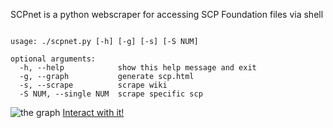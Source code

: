 SCPnet is a python webscraper for accessing SCP Foundation files via shell


```

usage: ./scpnet.py [-h] [-g] [-s] [-S NUM]

optional arguments:
  -h, --help            show this help message and exit
  -g, --graph           generate scp.html
  -s, --scrape          scrape wiki
  -S NUM, --single NUM  scrape specific scp

```

![the graph](https://i.imgur.com/FFW6QG0.png)
[Interact with it!](https://hub.graphistry.com/graph/graph.html?dataset=b6d21ebc9ccb4313a41f97960b3dfe83&type=arrow&viztoken=1f3cdb19-a921-4763-a77d-bc43ef71c955&usertag=2951b290-pygraphistry-0.14.1&splashAfter=false&info=true&play=4000&linLog=True&edgeOpacity=0.5&favicon=http%3A%2F%2Fwww.scpwiki.com%2Flocal--favicon%2Ffavicon.gif&dissuadeHubs=True&pageTitle=SCP-crossreferences&session=6b108caef5774c5e9992f099ae87cc54)

